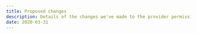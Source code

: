 ```yaml
---
title: Proposed changes
description: Details of the changes we've made to the provider permissions journey
date: 2020-03-31
---
```

